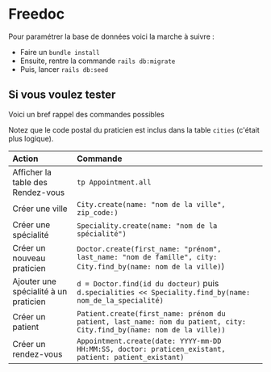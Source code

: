 # Freedoc

Pour paramétrer la base de données voici la marche à suivre :

- Faire un `bundle install`
- Ensuite, rentre la commande `rails db:migrate`
- Puis, lancer `rails db:seed`

## Si vous voulez tester

Voici un bref rappel des commandes possibles

Notez que le code postal du praticien est inclus dans la table `cities` (c'était plus logique).

|Action|Commande|
|:---|:---|
|Afficher la table des Rendez-vous|`tp Appointment.all`|
|Créer une ville|`City.create(name: "nom de la ville", zip_code:)`|
|Créer une spécialité|`Speciality.create(name: "nom de la spécialité")`|
|Créer un nouveau praticien|`Doctor.create(first_name: "prénom", last_name: "nom de famille", city: City.find_by(name: nom de la ville)`)|
|Ajouter une spécialité à un praticien|`d = Doctor.find(id du docteur)` puis `d.specialities << Speciality.find_by(name: nom_de_la_specialité)`|
|Créer un patient|`Patient.create(first_name: prénom du patient, last_name: nom du patient, city: City.find_by(name: nom de la ville))`|
|Créer un rendez-vous|`Appointment.create(date: YYYY-mm-DD HH:MM:SS, doctor: praticen_existant, patient: patient_existant)`|

